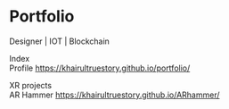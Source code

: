 
<h1>Portfolio</h1>

<h>Designer  |  IOT  |  Blockchain</h>

Index<br>
Profile <ahref>https://khairultruestory.github.io/portfolio/</ahref>

XR projects<br>
AR Hammer <ahref>https://khairultruestory.github.io/ARhammer/</ahref>

